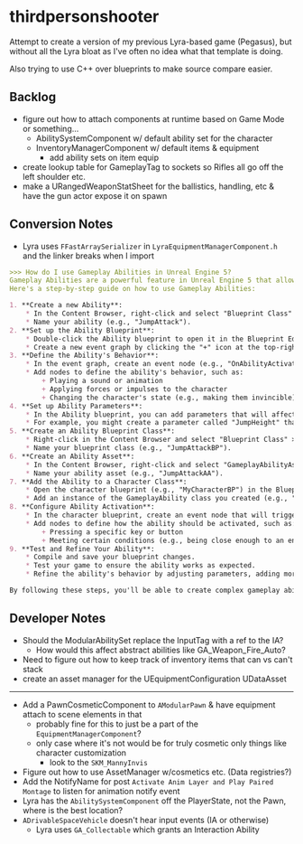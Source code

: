 # thirdpersonshooter
Attempt to create a version of my previous Lyra-based game (Pegasus), but without all the Lyra bloat as I've often no idea
what that template is doing.

Also trying to use C++ over blueprints to make source compare easier.

## Backlog
- figure out how to attach components at runtime based on Game Mode or something...
    - AbilitySystemComponent w/ default ability set for the character
    - InventoryManagerComponent w/ default items & equipment
        - add ability sets on item equip
- create lookup table for GameplayTag to sockets so Rifles all go off the left shoulder etc.
- make a URangedWeaponStatSheet for the ballistics, handling, etc & have the gun actor expose it on spawn

## Conversion Notes
- Lyra uses `FFastArraySerializer` in `LyraEquipmentManagerComponent.h` and the linker breaks when I import

```md
>>> How do I use Gameplay Abilities in Unreal Engine 5?
Gameplay Abilities are a powerful feature in Unreal Engine 5 that allows you to create complex behaviors and interactions for your characters.
Here's a step-by-step guide on how to use Gameplay Abilities:

1. **Create a new Ability**:
    * In the Content Browser, right-click and select "Blueprint Class" > "GameplayAbility".
    * Name your ability (e.g., "JumpAttack").
2. **Set up the Ability Blueprint**:
    * Double-click the Ability blueprint to open it in the Blueprint Editor.
    * Create a new event graph by clicking the "+" icon at the top-right corner of the editor.
3. **Define the Ability's Behavior**:
    * In the event graph, create an event node (e.g., "OnAbilityActivated") that will trigger when the ability is activated.
    * Add nodes to define the ability's behavior, such as:
        + Playing a sound or animation
        + Applying forces or impulses to the character
        + Changing the character's state (e.g., making them invincible)
4. **Set up Ability Parameters**:
    * In the Ability blueprint, you can add parameters that will affect its behavior.
    * For example, you might create a parameter called "JumpHeight" that determines how high the character jumps when using the JumpAttack ability.
5. **Create an Ability Blueprint Class**:
    * Right-click in the Content Browser and select "Blueprint Class" > "GameplayAbility".
    * Name your blueprint class (e.g., "JumpAttackBP").
6. **Create an Ability Asset**:
    * In the Content Browser, right-click and select "GameplayAbilityAsset".
    * Name your ability asset (e.g., "JumpAttackAA").
7. **Add the Ability to a Character Class**:
    * Open the character blueprint (e.g., "MyCharacterBP") in the Blueprint Editor.
    * Add an instance of the GameplayAbility class you created (e.g., "JumpAttackBP") as a component to the character.
8. **Configure Ability Activation**:
    * In the character blueprint, create an event node that will trigger when the ability is activated (e.g., "OnJumpAttackActivated").
    * Add nodes to define how the ability should be activated, such as:
        + Pressing a specific key or button
        + Meeting certain conditions (e.g., being close enough to an enemy)
9. **Test and Refine Your Ability**:
    * Compile and save your blueprint changes.
    * Test your game to ensure the ability works as expected.
    * Refine the ability's behavior by adjusting parameters, adding more nodes, or creating additional blueprints.

By following these steps, you'll be able to create complex gameplay abilities for your characters in Unreal Engine 5. Happy coding!
```

## Developer Notes
- Should the ModularAbilitySet replace the InputTag with a ref to the IA?
    - How would this affect abstract abilities like GA_Weapon_Fire_Auto?
- Need to figure out how to keep track of inventory items that can vs can't stack
- create an asset manager for the UEquipmentConfiguration UDataAsset

---

- Add a PawnCosmeticComponent to `AModularPawn` & have equipment attach to scene elements in that
    - probably fine for this to just be a part of the `EquipmentManagerComponent`?
    - only case where it's not would be for truly cosmetic only things like character customization
        - look to the `SKM_MannyInvis`
- Figure out how to use AssetManager w/cosmetics etc. (Data registries?)
- Add the NotifyName for post `Activate Anim Layer and Play Paired Montage` to listen for animation notify event
- Lyra has the `AbilitySystemComponent` off the PlayerState, not the Pawn, where is the best location?
- `ADrivableSpaceVehicle` doesn't hear input events (IA or otherwise)
    - Lyra uses `GA_Collectable` which grants an Interaction Ability
